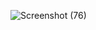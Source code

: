 ![Screenshot (76)](https://user-images.githubusercontent.com/68924688/230548521-cdf7a632-20d8-4487-8f77-19c1c1544e04.png)
